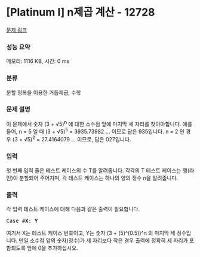 # [Platinum I] n제곱 계산 - 12728 

[문제 링크](https://www.acmicpc.net/problem/12728) 

### 성능 요약

메모리: 1116 KB, 시간: 0 ms

### 분류

분할 정복을 이용한 거듭제곱, 수학

### 문제 설명

<p>이 문제에서 숫자 (3 + √5)<sup><strong>n</strong></sup> 에 대한 소수점 앞에 마지막 세 자리를 찾아야합니다. 예를 들어, n = 5 일 때 (3 + √5)<sup>5</sup>  = 3935.73982 ... 이므로 답은 935입니다. n = 2 인 경우 (3 + √5)<sup>2</sup> = 27.4164079 … 이므로, 답은 027입니다.</p>

### 입력 

 <p>첫 번째 입력 줄은 테스트 케이스의 수 T를 알려줍니다. 각각의 T 테스트 케이스는 행(라인)이 분할되어 주어지며, 각 테스트 케이스는 하나의 양의 정수 n을 알려줍니다.</p>

### 출력 

 <p>각 입력 테스트 케이스에 대해 다음과 같은 출력이 필요합니다.</p>

<pre>Case #<strong>X</strong>: <strong>Y</strong></pre>

<p dir="ltr">여기서 X는 테스트 케이스 번호이고, Y는 숫자 (3 + (5)^(0.5))^n 의 마지막 세 정수입니다. 만일 소수점 앞의 숫자(정수)가 세 자리보다 작은 경우 출력에 정확히 세 자리가 포함되도록 앞에 0을 추가하십시오.</p>

